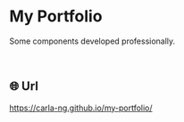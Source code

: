 # My Portfolio
Some components developed professionally.

<br/>

## :globe_with_meridians: Url
https://carla-ng.github.io/my-portfolio/
